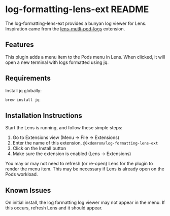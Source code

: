 # log-formatting-lens-ext README

The log-formatting-lens-ext provides a bunyan log viewer for Lens. Inspiration came from
the [lens-mutli-pod-logs](https://github.com/andrea-falco/lens-multi-pod-logs) extension.

## Features

This plugin adds a menu item to the Pods menu in Lens.  When clicked, it will open a new terminal with logs formatted using jq.

## Requirements

Install jq globally:

```bash
brew install jq
```

## Installation Instructions

Start the Lens is running, and follow these simple steps:

1. Go to Extensions view (Menu -> File -> Extensions)
2. Enter the name of this extension, `@0xdomrom/log-formatting-lens-ext`
3. Click on the Install button
4. Make sure the extension is enabled (Lens → Extensions)

You may or may not need to refresh (or re-open) Lens for the plugin to render
the menu item. This may be necessary if Lens is already open on the Pods workload.

## Known Issues

On initial install, the log formatting log viewer may not appear in the menu. If this
occurs, refresh Lens and it should appear.
